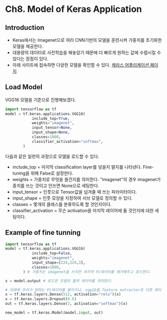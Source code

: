# Ch8. Model of Keras Application
## Introduction
* Keras에서는 Imagenet으로 여러 CNN기반의 모델을 훈련시켜 가중치를 초기화한 모델을 제공한다.
* 대용량의 데이터로 사전학습을 해놓았기 때문에 더 빠르게 원하는 값에 수렴시킬 수 았다는 장점이 있다.
* 아래 사이트에 접속하면 다양한 모델을 확인할 수 있다.
[케라스 어플리케이션 페이지](https://keras.io/api/applications/)

## Load Model
VGG16 모델을 기준으로 진행해보겠다.
```python
import tensorflow as tf
model = tf.keras.applications.VGG16(
            include_top=True,
            weights="imagenet",
            input_tensor=None,
            input_shape=None,
            classes=1000,
            classifier_activation="softmax",
        )
```
다음과 같은 일련의 과정으로 모델을 로드할 수 있다.
* include_top = 마지막 classification layer를 넣을지 말지를 나타낸다. Fine-tuning을 위해 False로 설정한다.
* weights = 가중치로 무엇을 쓸건지를 의미한다. "imagenet"의 경우 imagenet가중치를 쓰는 것이고 안쓰면 None으로 세팅한다.
* input_tensor = 인풋으로 Tensor값을 넘겨줄 때 쓰는 파라미터이다.
* input_shape = 인풋 모양을 지정하여 서브 모델로 정의할 수 있다.
* classes = 몇개의 클래스를 분류하도록 할 것인지이다.
* classifier_activation = 무슨 activation을 마지막 레이어에 둘 것인지에 대한 세팅이다.

## Example of fine tunning
```python
import tensorflow as tf
model = tf.keras.applications.VGG16(
            include_top=False,
            weights="imagenet",
            input_shape=[224,224,3],
            classes=1000,
        ) # 가중치는 imagenet을 쓰지만 마지막 FC레이어를 제거해주고 로드한다.

x = model.output # 로드한 모델의 출력 레이어를 의미한다.

# 아래에 우리가 원하는 FC레이어를 붙이거나, vgg16을 feature extractor로 다른 레이어를 붙일 수 있도록 한다.
x = tf.keras.layers.Dense(512, activation="relu")(x)
x = tf.keras.layers.Dropout(0.5) 
out = tf.keras.layers.Dense(3, activation="softmax")(x)

new_model = tf.keras.Model(model.input, out)
```